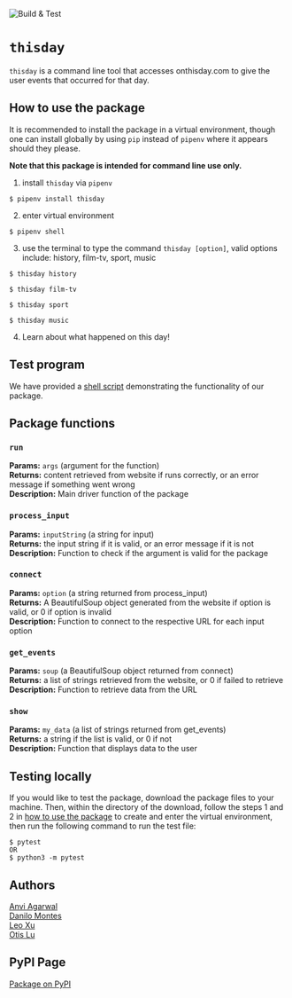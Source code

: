 ![Build & Test](https://github.com/software-students-fall2022/python-package-exercise-project-3-team-2/actions/workflows/build.yaml/badge.svg)

# `thisday`

`thisday` is a command line tool that accesses onthisday.com to give the user events that occurred for that day.


## How to use the package

It is recommended to install the package in a virtual environment, though one can install globally by using `pip` instead of `pipenv` where it appears should they please.

<strong>Note that this package is intended for command line use only.</strong>

1. install `thisday` via `pipenv`
```
$ pipenv install thisday
```
2. enter virtual environment
```
$ pipenv shell
```
3. use the terminal to type the command `thisday [option]`, valid options include: history, film-tv, sport, music
```
$ thisday history

$ thisday film-tv

$ thisday sport

$ thisday music
```
4. Learn about what happened on this day!

## Test program
We have provided a [shell script](func_example.sh) demonstrating the functionality of our package.

## Package functions

### `run`
<strong>Params:</strong> `args` (argument for the function) \
<strong>Returns:</strong> content retrieved from website if runs correctly, or an error message if something went wrong \
<strong>Description:</strong> Main driver function of the package

### `process_input`
<strong>Params:</strong> `inputString` (a string for input) \
<strong>Returns:</strong> the input string if it is valid, or an error message if it is not \
<strong>Description:</strong> Function to check if the argument is valid for the package

### `connect`
<strong>Params:</strong> `option` (a string returned from process_input) \
<strong>Returns:</strong> A BeautifulSoup object generated from the website if option is valid, or 0 if option is invalid \
<strong>Description:</strong> Function to connect to the respective URL for each input option

### `get_events`
<strong>Params:</strong> `soup` (a BeautifulSoup object returned from connect) \
<strong>Returns:</strong> a list of strings retrieved from the website, or 0 if failed to retrieve \
<strong>Description:</strong> Function to retrieve data from the URL

### `show`
<strong>Params:</strong> `my_data` (a list of strings returned from get_events) \
<strong>Returns:</strong> a string if the list is valid, or 0 if not \
<strong>Description:</strong> Function that displays data to the user

## Testing locally

If you would like to test the package, download the package files to your machine. Then, within the directory of the download, follow the steps 1 and 2 in [how to use the package](#how-to-use-the-package) to create and enter the virtual environment, then run the following command to run the test file:
```
$ pytest
OR 
$ python3 -m pytest
```

## Authors

[Anvi Agarwal](https://github.com/agarwalanvi01) \
[Danilo Montes](https://github.com/danilo-montes) \
[Leo Xu](https://github.com/Leo6016) \
[Otis Lu](https://github.com/OtisL99)

## PyPI Page
[Package on PyPI](https://pypi.org/project/thisday/)